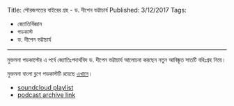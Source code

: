 Title: সৌরজগতের বাইরের গ্রহ - ড. দীপেন ভট্টাচার্য
Published: 3/12/2017
Tags:
  - জ্যোতির্বিজ্ঞান
  - পডকাস্ট
  - ড. দীপেন ভট্টাচার্য
---
মুক্তমনা পডকাস্টের এ পর্বে জ্যোতিঃপদার্থবিদ ড. দীপেন ভট্টাচার্য আলোচনা করছেন নতুন আবিষ্কৃত সাতটি বহিঃগ্রহ নিয়ে।

মুক্তমনা বাংলা ব্লগে পডকাস্টটি রয়েছে [এখানে](https://drive.google.com/open?id=1ZJMvA4aU26NOEF7Fhnx8sfV7CIyE4rR5)।

- [soundcloud playlist](https://soundcloud.com/mukto-mona)
- [podcast archive link](http://web.archive.org/web/20191023151006/http://podcast.mukto-mona.com)
